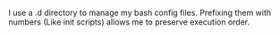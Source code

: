 I use a .d directory to manage my bash config files.  Prefixing them with numbers (Like init scripts) allows me to preserve execution order.
